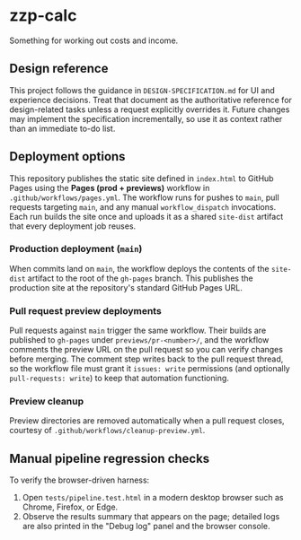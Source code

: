 # zzp-calc
Something for working out costs and income.

## Design reference
This project follows the guidance in `DESIGN-SPECIFICATION.md` for UI and
experience decisions. Treat that document as the authoritative reference for
design-related tasks unless a request explicitly overrides it. Future changes
may implement the specification incrementally, so use it as context rather than
an immediate to-do list.

## Deployment options
This repository publishes the static site defined in `index.html` to
GitHub Pages using the **Pages (prod + previews)** workflow in
`.github/workflows/pages.yml`. The workflow runs for pushes to `main`,
pull requests targeting `main`, and any manual `workflow_dispatch`
invocations. Each run builds the site once and uploads it as a shared
`site-dist` artifact that every deployment job reuses.

### Production deployment (`main`)
When commits land on `main`, the workflow deploys the contents of the
`site-dist` artifact to the root of the `gh-pages` branch. This publishes
the production site at the repository's standard GitHub Pages URL.

### Pull request preview deployments
Pull requests against `main` trigger the same workflow. Their builds are
published to `gh-pages` under `previews/pr-<number>/`, and the workflow
comments the preview URL on the pull request so you can verify changes
before merging. The comment step writes back to the pull request thread,
so the workflow file must grant it `issues: write` permissions (and
optionally `pull-requests: write`) to keep that automation functioning.

### Preview cleanup
Preview directories are removed automatically when a pull request
closes, courtesy of `.github/workflows/cleanup-preview.yml`.

## Manual pipeline regression checks
To verify the browser-driven harness:

1. Open `tests/pipeline.test.html` in a modern desktop browser such as Chrome, Firefox, or Edge.
2. Observe the results summary that appears on the page; detailed logs are also printed in the "Debug log" panel and the browser console.
